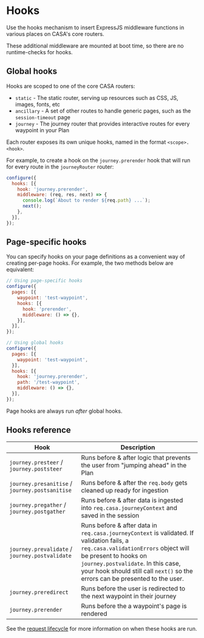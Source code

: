 # Hooks

Use the hooks mechanism to insert ExpressJS middleware functions in various places on CASA's core routers.

These additional middleware are mounted at boot time, so there are no runtime-checks for hooks.


## Global hooks

Hooks are scoped to one of the core CASA routers:

* `static` - The static router, serving up resources such as CSS, JS, images, fonts, etc
* `ancillary` - A set of other routes to handle generic pages, such as the `session-timeout` page
* `journey` - The journey router that provides interactive routes for every waypoint in your Plan

Each router exposes its own unique hooks, named in the format `<scope>.<hook>`.

For example, to create a hook on the `journey.prerender` hook that will run for every route in the `journeyRouter` router:

```javascript
configure({
  hooks: [{
    hook: 'journey.prerender',
    middleware: (req, res, next) => {
      console.log(`About to render ${req.path} ...`);
      next();
    },
  }],
});
```

## Page-specific hooks

You can specify hooks on your page definitions as a convenient way of creating per-page hooks. For example, the two methods below are equivalent:

```javascript
// Using page-specific hooks
configure({
  pages: [{
    waypoint: 'test-waypoint',
    hooks: [{
      hook: 'prerender',
      middleware: () => {},
    }],
  }],
});

// Using global hooks
configure({
  pages: [{
    waypoint: 'test-waypoint',
  }],
  hooks: [{
    hook: 'journey.prerender',
    path: '/test-waypoint',
    middleware: () => {},
  }],
});
```

Page hooks are always run _after_ global hooks.


## Hooks reference

| Hook | Description |
|------|-------------|
| `journey.presteer` / `journey.poststeer` | Runs before & after logic that prevents the user from "jumping ahead" in the Plan |
| `journey.presanitise` / `journey.postsanitise` | Runs before & after the `req.body` gets cleaned up ready for ingestion |
| `journey.pregather` / `journey.postgather` | Runs before & after data is ingested into `req.casa.journeyContext` and saved in the session |
| `journey.prevalidate` / `journey.postvalidate` | Runs before & after data in `req.casa.journeyContext` is validated. If validation fails, a `req.casa.validationErrors` object will be present to hooks on `journey.postvalidate`. In this case, your hook should still call `next()` so the errors can be presented to the user. |
| `journey.preredirect` | Runs before the user is redirected to the next waypoint in their journey |
| `journey.prerender` | Runs before the a waypoint's page is rendered |

See the [request lifecycle](docs/request-lifecycle.md) for more information on when these hooks are run.
